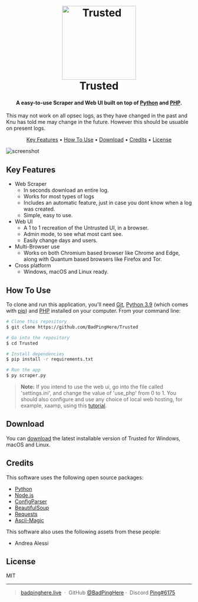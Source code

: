 
<h1 align="center">
  <br>
  <a href="https://github.com/BadPingHere/Trusted"><img src="https://cdn.discordapp.com/icons/673234977948827720/ae4a5e6d30634c97db71b8708f6377f2.webp" alt="Trusted" width="200"></a>
  <br>
  Trusted
  <br>
</h1>

<h4 align="center">A easy-to-use Scraper and Web UI  built on top of <a href="https://www.python.org/" target="_blank">Python</a> and <a href="https://www.php.net/" target="_blank">PHP</a>.</h4>

This may not work on all opsec logs, as they have changed in the past and Knu has told me may change in the future. However this should be usuable on present logs.



<p align="center">
  <a href="#key-features">Key Features</a> •
  <a href="#how-to-use">How To Use</a> •
  <a href="#download">Download</a> •
  <a href="#credits">Credits</a> •
  <a href="#license">License</a>
</p>

![screenshot](https://cdn.upload.systems/uploads/pWkPA6n9.gif)

## Key Features

* Web Scraper
  - In seconds download an entire log.
  - Works for most types of logs
  - Includes an automatic feature, just in case you dont know when a log was created.
  - Simple, easy to use.
* Web UI
  - A 1 to 1 recreation of the Untrusted UI, in a browser.
  - Admin mode, to see what most cant see.
  - Easily change days and users.
* Multi-Browser use
  - Works on both Chromium based browser like Chrome and Edge, along with Quantum based browsers like Firefox and Tor. 
* Cross platform
  - Windows, macOS and Linux ready.

## How To Use

To clone and run this application, you'll need [Git](https://git-scm.com), [Python 3.9](https://www.python.org/) (which comes with [pip](https://pypi.org/project/pip/))  and [PHP](https://www.php.net/) installed on your computer. From your command line:

```bash
# Clone this repository
$ git clone https://github.com/BadPingHere/Trusted

# Go into the repository
$ cd Trusted

# Install dependencies
$ pip install -r requirements.txt

# Run the app
$ py scraper.py
```
> **Note:**
> If you intend to use the web ui, go into the file called 'settings.ini', and change the value of 'use_php' from 0 to 1. You should also configure and use any choice of local web hosting, for example, xaamp, using this [tutorial](https://www.geeksforgeeks.org/how-to-run-php-programs).

## Download

You can [download](https://github.com/BadPingHere/Trusted/releases/tag/v1.0) the latest installable version of Trusted for Windows, macOS and Linux.

## Credits

This software uses the following open source packages:

- [Python](https://www.python.org/)
- [Node.js](https://www.php.net/)
- [ConfigParser](https://github.com/jaraco/configparser/)
- [BeautifulSoup](https://www.crummy.com/software/BeautifulSoup/)
- [Requests](https://github.com/psf/requests)
- [Ascii-Magic](https://github.com/LeandroBarone/python-ascii_magic)

This software also uses the following assets from these people:
- Andrea Alessi

## License

MIT

---
> [badpinghere.live](https://badpinghere.live) &nbsp;&middot;&nbsp;
> GitHub [@BadPingHere](https://github.com/BadPingHere)&nbsp;&middot;&nbsp;
> Discord [Ping#6175](https://discordlookup.com/user/736028271153512489)

